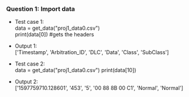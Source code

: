 ### Question 1: Import data
- Test case 1:\
data = get_data("proj1_data0.csv")\
print(data[0]) #gets the headers

- Output 1:\
['Timestamp', 'Arbitration_ID', 'DLC', 'Data', 'Class', 'SubClass']

- Test case 2:\
data = get_data("proj1_data0.csv")
print(data[10])

- Output 2:\
['1597759710.128601', '453', '5', '00 88 8B 00 C1', 'Normal', 'Normal']